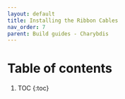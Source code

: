 ```yaml
---
layout: default
title: Installing the Ribbon Cables
nav_order: 7
parent: Build guides - Charybdis
---
```


# Table of contents

1. TOC
{:toc}
